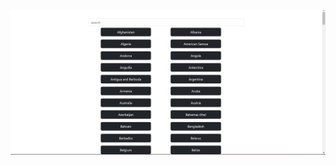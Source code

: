 <img src="https://github.com/Abdessamad7687/All-countries-search/blob/main/searchFor.jpg" width="800" >
